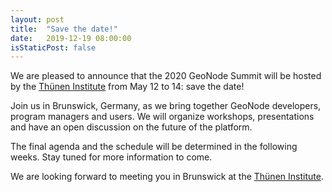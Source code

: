 ```yaml
---
layout: post
title:  "Save the date!"
date:   2019-12-19 08:00:00
isStaticPost: false
---
```


We are pleased to announce that the 2020 GeoNode Summit will be hosted by the [Thünen Institute](https://www.thuenen.de/en/) from May 12 to 14: save the date!

Join us in Brunswick, Germany, as we bring together GeoNode developers, program managers and users. We will organize workshops, presentations and have an open discussion on the future of the platform.

The final agenda and the schedule will be determined in the following weeks. Stay tuned for more information to come.

We are looking forward to meeting you in Brunswick at the [Thünen Institute](https://www.thuenen.de/en/).